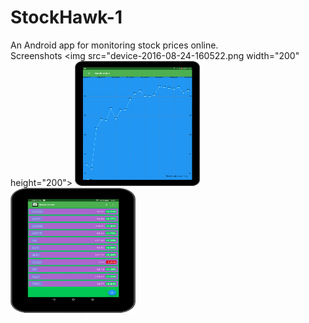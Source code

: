 # StockHawk-1
An Android app for monitoring stock prices online.   
Screenshots
<img src="device-2016-08-24-160522.png  width="200" height="200">   <img src="device-2016-08-24-160522.png" width="200" height="200">
<img src="device-2016-07-10-172204.png" width="200" height="200">
